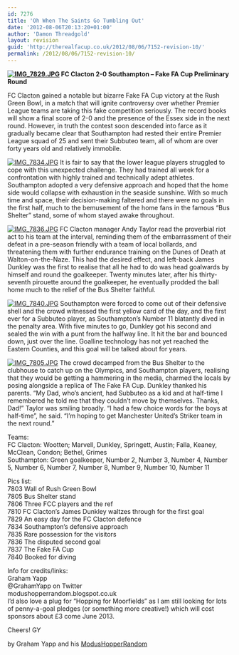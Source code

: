 ```yaml
---
id: 7276
title: 'Oh When The Saints Go Tumbling Out'
date: '2012-08-06T20:13:20+01:00'
author: 'Damon Threadgold'
layout: revision
guid: 'http://therealfacup.co.uk/2012/08/06/7152-revision-10/'
permalink: /2012/08/06/7152-revision-10/
---
```


**[![IMG_7829.JPG](http://lh4.ggpht.com/-7uWGTGgYKYQ/UCARLSeSIUI/AAAAAAAABnc/ku7gUr1KUxE/h320/IMG_7829.JPG)](http://lh4.ggpht.com/-7uWGTGgYKYQ/UCARLSeSIUI/AAAAAAAABnc/ku7gUr1KUxE/w800/IMG_7829.JPG) FC Clacton 2-0 Southampton – Fake FA Cup Preliminary Round**

FC Clacton gained a notable but bizarre Fake FA Cup victory at the Rush Green Bowl, in a match that will ignite controversy over whether Premier League teams are taking this fake competition seriously. The record books will show a final score of 2-0 and the presence of the Essex side in the next round. However, in truth the contest soon descended into farce as it gradually became clear that Southampton had rested their entire Premier League squad of 25 and sent their Subbuteo team, all of whom are over forty years old and relatively immobile.

[![IMG_7834.JPG](http://lh3.ggpht.com/-28WZtILh26k/UCAROFoW8XI/AAAAAAAABno/_ZJpx-_btqk/h320/IMG_7834.JPG)](http://lh3.ggpht.com/-28WZtILh26k/UCAROFoW8XI/AAAAAAAABno/_ZJpx-_btqk/w800/IMG_7834.JPG) It is fair to say that the lower league players struggled to cope with this unexpected challenge. They had trained all week for a confrontation with highly trained and technically adept athletes. Southampton adopted a very defensive approach and hoped that the home side would collapse with exhaustion in the seaside sunshine. With so much time and space, their decision-making faltered and there were no goals in the first half, much to the bemusement of the home fans in the famous “Bus Shelter” stand, some of whom stayed awake throughout.

[![IMG_7836.JPG](http://lh6.ggpht.com/-4H1dN29enuk/UCARRnmr6xI/AAAAAAAABoI/WyGrNsoYIrc/h320/IMG_7836.JPG)](http://lh6.ggpht.com/-4H1dN29enuk/UCARRnmr6xI/AAAAAAAABoI/WyGrNsoYIrc/w800/IMG_7836.JPG) FC Clacton manager Andy Taylor read the proverbial riot act to his team at the interval, reminding them of the embarrassment of their defeat in a pre-season friendly with a team of local bollards, and threatening them with further endurance training on the Dunes of Death at Walton-on-the-Naze. This had the desired effect, and left-back James Dunkley was the first to realise that all he had to do was head goalwards by himself and round the goalkeeper. Twenty minutes later, after his thirty-seventh pirouette around the goalkeeper, he eventually prodded the ball home much to the relief of the Bus Shelter faithful.

[![IMG_7840.JPG](http://lh3.ggpht.com/-OCN9FHeMRzU/UCARR1YzMAI/AAAAAAAABoE/3gUTQEp5IBM/h320/IMG_7840.JPG)](http://lh3.ggpht.com/-OCN9FHeMRzU/UCARR1YzMAI/AAAAAAAABoE/3gUTQEp5IBM/w800/IMG_7840.JPG) Southampton were forced to come out of their defensive shell and the crowd witnessed the first yellow card of the day, and the first ever for a Subbuteo player, as Southampton’s Number 11 blatantly dived in the penalty area. With five minutes to go, Dunkley got his second and sealed the win with a punt from the halfway line. It hit the bar and bounced down, just over the line. Goalline technology has not yet reached the Eastern Counties, and this goal will be talked about for years.

[![IMG_7805.JPG](http://lh6.ggpht.com/-rp4WDAcxtVM/UCARG12yNHI/AAAAAAAABnE/iM-iQaqtgO4/h320/IMG_7805.JPG)](http://lh6.ggpht.com/-rp4WDAcxtVM/UCARG12yNHI/AAAAAAAABnE/iM-iQaqtgO4/w800/IMG_7805.JPG) The crowd decamped from the Bus Shelter to the clubhouse to catch up on the Olympics, and Southampton players, realising that they would be getting a hammering in the media, charmed the locals by posing alongside a replica of The Fake FA Cup. Dunkley thanked his parents. “My Dad, who’s ancient, had Subbuteo as a kid and at half-time I remembered he told me that they couldn’t move by themselves. Thanks, Dad!” Taylor was smiling broadly. “I had a few choice words for the boys at half-time”, he said. “I’m hoping to get Manchester United’s Striker team in the next round.”

Teams:  
FC Clacton: Wootten; Marvell, Dunkley, Springett, Austin; Falla, Keaney, McClean, Condon; Bethel, Grimes  
Southampton: Green goalkeeper, Number 2, Number 3, Number 4, Number 5, Number 6, Number 7, Number 8, Number 9, Number 10, Number 11

Pics list:  
7803 Wall of Rush Green Bowl  
7805 Bus Shelter stand  
7806 Three FCC players and the ref  
7810 FC Clacton’s James Dunkley waltzes through for the first goal  
7829 An easy day for the FC Clacton defence  
7834 Southampton’s defensive approach  
7835 Rare possession for the visitors  
7836 The disputed second goal  
7837 The Fake FA Cup  
7840 Booked for diving

Info for credits/links:  
Graham Yapp  
@GrahamYapp on Twitter  
modushopperrandom.blogspot.co.uk  
I’d also love a plug for “Hopping for Moorfields” as I am still looking for lots of penny-a-goal pledges (or something more creative!) which will cost sponsors about £3 come June 2013.

Cheers! GY

by Graham Yapp and his [ModusHopperRandom](http://modushopperrandom.blogspot.co.uk/)